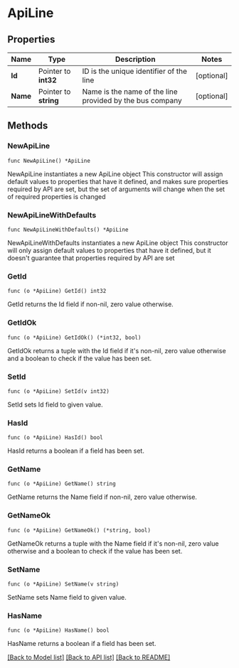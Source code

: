 # ApiLine

## Properties

Name | Type | Description | Notes
------------ | ------------- | ------------- | -------------
**Id** | Pointer to **int32** | ID is the unique identifier of the line | [optional] 
**Name** | Pointer to **string** | Name is the name of the line provided by the bus company | [optional] 

## Methods

### NewApiLine

`func NewApiLine() *ApiLine`

NewApiLine instantiates a new ApiLine object
This constructor will assign default values to properties that have it defined,
and makes sure properties required by API are set, but the set of arguments
will change when the set of required properties is changed

### NewApiLineWithDefaults

`func NewApiLineWithDefaults() *ApiLine`

NewApiLineWithDefaults instantiates a new ApiLine object
This constructor will only assign default values to properties that have it defined,
but it doesn't guarantee that properties required by API are set

### GetId

`func (o *ApiLine) GetId() int32`

GetId returns the Id field if non-nil, zero value otherwise.

### GetIdOk

`func (o *ApiLine) GetIdOk() (*int32, bool)`

GetIdOk returns a tuple with the Id field if it's non-nil, zero value otherwise
and a boolean to check if the value has been set.

### SetId

`func (o *ApiLine) SetId(v int32)`

SetId sets Id field to given value.

### HasId

`func (o *ApiLine) HasId() bool`

HasId returns a boolean if a field has been set.

### GetName

`func (o *ApiLine) GetName() string`

GetName returns the Name field if non-nil, zero value otherwise.

### GetNameOk

`func (o *ApiLine) GetNameOk() (*string, bool)`

GetNameOk returns a tuple with the Name field if it's non-nil, zero value otherwise
and a boolean to check if the value has been set.

### SetName

`func (o *ApiLine) SetName(v string)`

SetName sets Name field to given value.

### HasName

`func (o *ApiLine) HasName() bool`

HasName returns a boolean if a field has been set.


[[Back to Model list]](../README.md#documentation-for-models) [[Back to API list]](../README.md#documentation-for-api-endpoints) [[Back to README]](../README.md)


